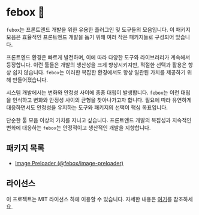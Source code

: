 # febox 🎁

`febox`는 프론트엔드 개발을 위한 유용한 플러그인 및 도구들의 모음입니다. 이 패키지 모음은 효율적인 프론트엔드 개발을 돕기 위해 여러 작은 패키지들로 구성되어 있습니다.

프론트엔드 환경은 빠르게 발전하며, 이에 따라 다양한 도구와 라이브러리가 계속해서 등장합니다. 이런 툴들은 개발의 생산성을 크게 향상시키지만, 적절한 선택과 활용은 항상 쉽지 않습니다. `febox`는 이러한 복잡한 환경에서도 항상 일관된 가치를 제공하기 위해 만들어졌습니다.

시스템 개발에서는 변화와 안정성 사이에 종종 대립이 발생합니다. `febox`는 이런 대립을 인식하고 변화와 안정성 사이의 균형을 찾아나가고자 합니다. 필요에 따라 유연하게 대응하면서도 안정성을 유지하는 도구와 패키지의 선택이 핵심 목표입니다.

단순한 툴 모음 이상의 가치를 지니고 싶습니다. 프론트엔드 개발의 복잡성과 지속적인 변화에 대응하는 `febox`는 안정적이고 생산적인 개발을 지향합니다.

## 패키지 목록

- [Image Preloader (@febox/image-preloader)](https://github.com/tooooo1/febox/tree/main/packages/image-preloader)

## 라이선스

이 프로젝트는 MIT 라이선스 하에 이용할 수 있습니다. 자세한 내용은 [여기](https://github.com/tooooo1/febox/blob/main/LICENSE)를 참조하세요.

